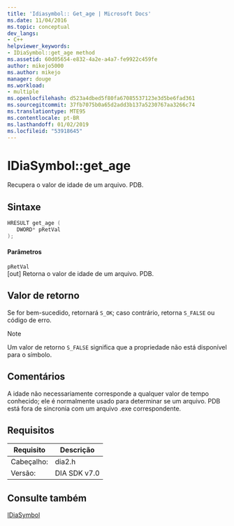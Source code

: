 ```yaml
---
title: 'Idiasymbol:: Get_age | Microsoft Docs'
ms.date: 11/04/2016
ms.topic: conceptual
dev_langs:
- C++
helpviewer_keywords:
- IDiaSymbol::get_age method
ms.assetid: 60d05654-e832-4a2e-a4a7-fe9922c459fe
author: mikejo5000
ms.author: mikejo
manager: douge
ms.workload:
- multiple
ms.openlocfilehash: d523a4dbed5f80fa67085537123e3d5be6fad361
ms.sourcegitcommit: 37fb7075b0a65d2add3b137a5230767aa3266c74
ms.translationtype: MTE95
ms.contentlocale: pt-BR
ms.lasthandoff: 01/02/2019
ms.locfileid: "53918645"
---
```

# <a name="idiasymbolgetage"></a>IDiaSymbol::get_age
Recupera o valor de idade de um arquivo. PDB.  
  
## <a name="syntax"></a>Sintaxe  
  
```C++  
HRESULT get_age (   
   DWORD* pRetVal  
);  
```  
  
#### <a name="parameters"></a>Parâmetros  
 `pRetVal`  
 [out] Retorna o valor de idade de um arquivo. PDB.  
  
## <a name="return-value"></a>Valor de retorno  
 Se for bem-sucedido, retornará `S_OK`; caso contrário, retorna `S_FALSE` ou código de erro.  
  
> [!NOTE]
>  Um valor de retorno `S_FALSE` significa que a propriedade não está disponível para o símbolo.  
  
## <a name="remarks"></a>Comentários  
 A idade não necessariamente corresponde a qualquer valor de tempo conhecido; ele é normalmente usado para determinar se um arquivo. PDB está fora de sincronia com um arquivo .exe correspondente.  
  
## <a name="requirements"></a>Requisitos  
  
|Requisito|Descrição|  
|-----------------|-----------------|  
|Cabeçalho:|dia2.h|  
|Versão:|DIA SDK v7.0|  
  
## <a name="see-also"></a>Consulte também  
 [IDiaSymbol](../../debugger/debug-interface-access/idiasymbol.md)